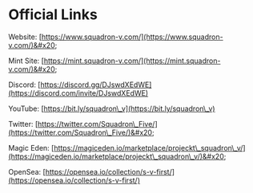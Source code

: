 # Official Links

Website: [https://www.squadron-v.com/](https://www.squadron-v.com/)&#x20;

Mint Site: [https://mint.squadron-v.com/](https://mint.squadron-v.com/)&#x20;

Discord: [https://discord.gg/DJswdXEdWE](https://discord.com/invite/DJswdXEdWE)

YouTube: [https://bit.ly/squadron\_v](https://bit.ly/squadron\_v)

Twitter: [https://twitter.com/Squadron\_Five/](https://twitter.com/Squadron\_Five/)&#x20;

Magic Eden: [https://magiceden.io/marketplace/projeckt\_squadron\_v/](https://magiceden.io/marketplace/projeckt\_squadron\_v/)&#x20;

OpenSea: [https://opensea.io/collection/s-v-first/](https://opensea.io/collection/s-v-first/)

